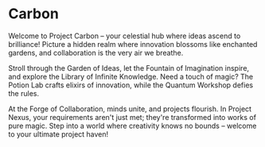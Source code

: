 # Carbon

Welcome to Project Carbon – your celestial hub where ideas ascend to brilliance! Picture a hidden realm where innovation blossoms like enchanted gardens, and collaboration is the very air we breathe.

Stroll through the Garden of Ideas, let the Fountain of Imagination inspire, and explore the Library of Infinite Knowledge. Need a touch of magic? The Potion Lab crafts elixirs of innovation, while the Quantum Workshop defies the rules.

At the Forge of Collaboration, minds unite, and projects flourish. In Project Nexus, your requirements aren't just met; they're transformed into works of pure magic. Step into a world where creativity knows no bounds – welcome to your ultimate project haven!
